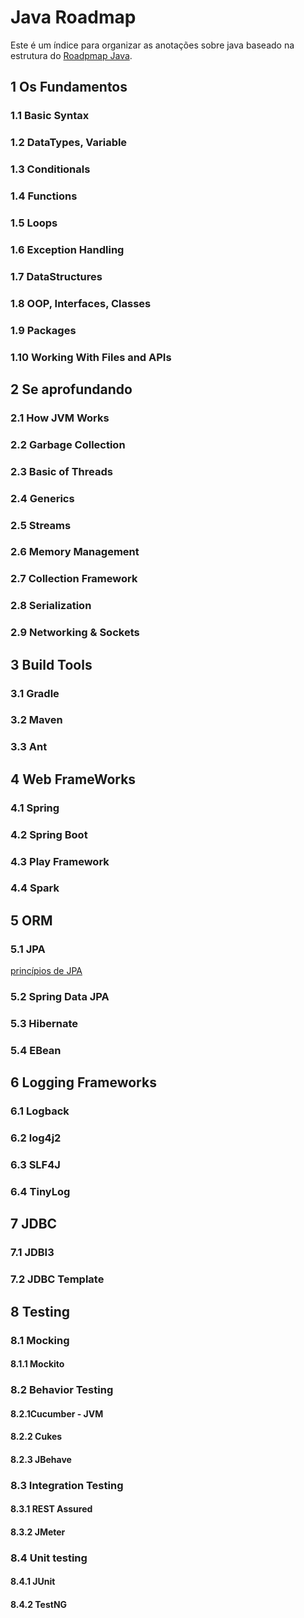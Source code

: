 # Java Roadmap

Este é um índice para organizar as anotações sobre java baseado na estrutura do [Roadpmap Java](https://roadmap.sh/java).

## 1 Os Fundamentos

### 1.1 Basic Syntax

### 1.2 DataTypes, Variable

### 1.3 Conditionals

### 1.4 Functions

### 1.5 Loops

### 1.6 Exception Handling

### 1.7 DataStructures

### 1.8 OOP, Interfaces, Classes

### 1.9 Packages

### 1.10 Working With Files and APIs

## 2 Se aprofundando

### 2.1 How JVM Works

### 2.2 Garbage Collection

### 2.3 Basic of Threads

### 2.4 Generics

### 2.5 Streams

### 2.6 Memory Management

### 2.7 Collection Framework

### 2.8 Serialization

### 2.9 Networking & Sockets

## 3 Build Tools

### 3.1 Gradle

### 3.2 Maven

### 3.3 Ant

## 4 Web FrameWorks

### 4.1 Spring

### 4.2 Spring Boot

### 4.3 Play Framework

### 4.4 Spark

## 5 ORM

### 5.1 JPA

[princípios de JPA](/JPA/JPA.md)

### 5.2 Spring Data JPA

### 5.3 Hibernate

### 5.4 EBean

## 6 Logging Frameworks

### 6.1 Logback

### 6.2 log4j2

### 6.3 SLF4J

### 6.4 TinyLog

## 7 JDBC

### 7.1 JDBI3

### 7.2 JDBC Template

## 8 Testing

### 8.1 Mocking

#### 8.1.1 Mockito

### 8.2 Behavior Testing

#### 8.2.1Cucumber - JVM

#### 8.2.2 Cukes

#### 8.2.3 JBehave

### 8.3 Integration Testing

#### 8.3.1 REST Assured

#### 8.3.2 JMeter

### 8.4 Unit testing

#### 8.4.1 JUnit

#### 8.4.2 TestNG
